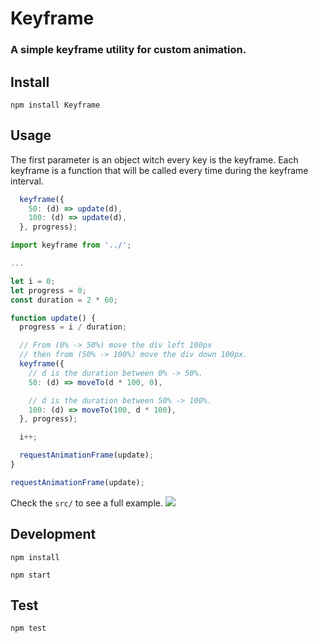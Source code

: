 # Keyframe

### A simple keyframe utility for custom animation.

## Install
`npm install Keyframe`

## Usage
The first parameter is an object witch every key is the keyframe.
Each keyframe is a function that will be called every time during the keyframe interval.
```js
  keyframe({
    50: (d) => update(d),
    100: (d) => update(d),
  }, progress);
```


```js
import keyframe from '../';

...

let i = 0;
let progress = 0;
const duration = 2 * 60;

function update() {
  progress = i / duration;

  // From (0% -> 50%) move the div left 100px
  // then from (50% -> 100%) move the div down 100px.
  keyframe({
    // d is the duration between 0% -> 50%.
    50: (d) => moveTo(d * 100, 0),

    // d is the duration between 50% -> 100%.
    100: (d) => moveTo(100, d * 100),
  }, progress);

  i++;

  requestAnimationFrame(update);
}

requestAnimationFrame(update);
```

Check the `src/` to see a full example.
![](https://i.giphy.com/3og0IDzUJgxSBkwCbu.gif)


## Development
`npm install`

`npm start`

## Test
`npm test`
